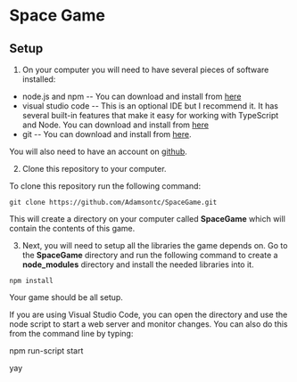 # Space Game

## Setup

1. On your computer you will need to have several pieces of software installed:

* node.js and npm -- You can download and install from [here](https://www.npmjs.com/get-npm)
* visual studio code -- This is an optional IDE but I recommend it.  It has several built-in features that make it easy for working with TypeScript and Node.  You can download and install from [here](https://code.visualstudio.com/download)
* git -- You can download and install from [here](https://git-scm.com/downloads).

You will also need to have an account on [github](https://github.com).

2. Clone this repository to your computer.

To clone this repository run the following command:

`git clone https://github.com/Adamsontc/SpaceGame.git`

This will create a directory on your computer called **SpaceGame** which will contain the contents of this game.

3. Next, you will need to setup all the libraries the game depends on.  Go to the **SpaceGame** directory and run the following command to create a **node_modules** directory and install the needed libraries into it.

`npm install`

Your game should be all setup.

If you are using Visual Studio Code, you can open the directory and use the node script to start a web server and monitor changes.  You can also do this from the command line by typing:

npm run-script start

yay